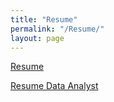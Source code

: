 ```yaml
---
title: "Resume"
permalink: "/Resume/"
layout: page
---
```

[Resume](https://ruiaojiao.github.io/resume_7-24-2024_Ruiao.pdf)

[Resume Data Analyst](https://ruiaojiao.github.io/Resume_Data_Analyst_Ruiao.pdf)
